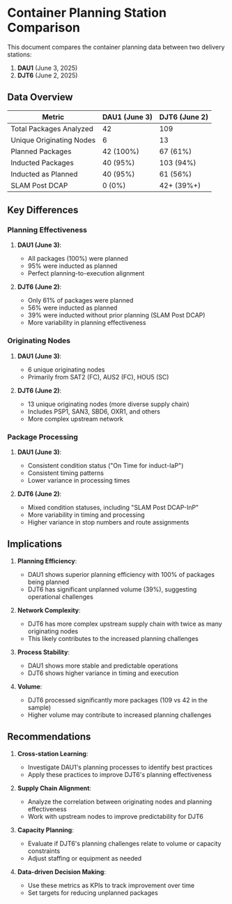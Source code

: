# Container Planning Station Comparison

This document compares the container planning data between two delivery stations:

1. **DAU1** (June 3, 2025)
2. **DJT6** (June 2, 2025)

## Data Overview

| Metric | DAU1 (June 3) | DJT6 (June 2) |
|--------|--------------|--------------|
| Total Packages Analyzed | 42 | 109 |
| Unique Originating Nodes | 6 | 13 |
| Planned Packages | 42 (100%) | 67 (61%) |
| Inducted Packages | 40 (95%) | 103 (94%) |
| Inducted as Planned | 40 (95%) | 61 (56%) |
| SLAM Post DCAP | 0 (0%) | 42+ (39%+) |

## Key Differences

### Planning Effectiveness

1. **DAU1 (June 3)**: 
   - All packages (100%) were planned
   - 95% were inducted as planned
   - Perfect planning-to-execution alignment

2. **DJT6 (June 2)**:
   - Only 61% of packages were planned
   - 56% were inducted as planned
   - 39% were inducted without prior planning (SLAM Post DCAP)
   - More variability in planning effectiveness

### Originating Nodes

1. **DAU1 (June 3)**:
   - 6 unique originating nodes
   - Primarily from SAT2 (FC), AUS2 (FC), HOU5 (SC)

2. **DJT6 (June 2)**:
   - 13 unique originating nodes (more diverse supply chain)
   - Includes PSP1, SAN3, SBD6, OXR1, and others
   - More complex upstream network

### Package Processing

1. **DAU1 (June 3)**:
   - Consistent condition status ("On Time for induct-IaP")
   - Consistent timing patterns
   - Lower variance in processing times

2. **DJT6 (June 2)**:
   - Mixed condition statuses, including "SLAM Post DCAP-InP"
   - More variability in timing and processing
   - Higher variance in stop numbers and route assignments

## Implications

1. **Planning Efficiency**:
   - DAU1 shows superior planning efficiency with 100% of packages being planned
   - DJT6 has significant unplanned volume (39%), suggesting operational challenges

2. **Network Complexity**:
   - DJT6 has more complex upstream supply chain with twice as many originating nodes
   - This likely contributes to the increased planning challenges

3. **Process Stability**:
   - DAU1 shows more stable and predictable operations
   - DJT6 shows higher variance in timing and execution

4. **Volume**:
   - DJT6 processed significantly more packages (109 vs 42 in the sample)
   - Higher volume may contribute to increased planning challenges

## Recommendations

1. **Cross-station Learning**:
   - Investigate DAU1's planning processes to identify best practices
   - Apply these practices to improve DJT6's planning effectiveness

2. **Supply Chain Alignment**:
   - Analyze the correlation between originating nodes and planning effectiveness
   - Work with upstream nodes to improve predictability for DJT6

3. **Capacity Planning**:
   - Evaluate if DJT6's planning challenges relate to volume or capacity constraints
   - Adjust staffing or equipment as needed

4. **Data-driven Decision Making**:
   - Use these metrics as KPIs to track improvement over time
   - Set targets for reducing unplanned packages